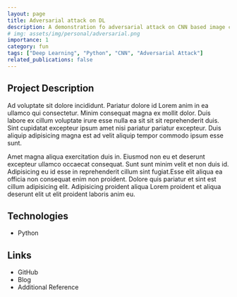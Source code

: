 ```yaml
---
layout: page
title: Adversarial attack on DL
description: A demonstration fo adversarial attack on CNN based image classification models
# img: assets/img/personal/adversarial.png
importance: 1
category: fun
tags: ["Deep Learning", "Python", "CNN", "Adversarial Attack"]
related_publications: false
---
```

## Project Description

Ad voluptate sit dolore incididunt. Pariatur dolore id Lorem anim in ea ullamco qui consectetur. Minim consequat magna ex mollit dolor. Duis labore ex cillum voluptate irure esse nulla ea sit sit sit reprehenderit duis. Sint cupidatat excepteur ipsum amet nisi pariatur pariatur excepteur. Duis aliquip adipisicing magna est ad velit aliquip tempor commodo ipsum esse sunt.

Amet magna aliqua exercitation duis in. Eiusmod non eu et deserunt excepteur ullamco occaecat consequat. Sunt sunt minim velit et non duis id. Adipisicing eu id esse in reprehenderit cillum sint fugiat.Esse elit aliqua ea officia non consequat enim non proident. Dolore quis pariatur et sint est cillum adipisicing elit. Adipisicing proident aliqua Lorem proident et aliqua deserunt elit ut elit proident laboris anim eu.

## Technologies

- Python

## Links

- GitHub
- Blog
- Additional Reference
